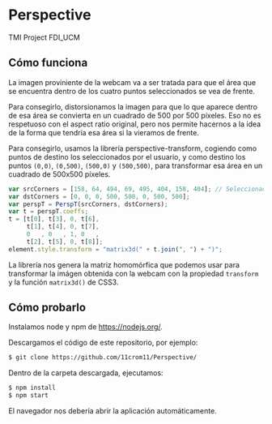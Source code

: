 # Perspective
TMI Project FDI_UCM

## Cómo funciona

La imagen proviniente de la webcam va a ser tratada para que el área que se
encuentra dentro de los cuatro puntos seleccionados se vea de frente.

Para consegirlo, distorsionamos la imagen para que lo que aparece dentro de esa
área se convierta en un cuadrado de 500 por 500 píxeles. Eso no es respetuoso
con el aspect ratio original, pero nos permite hacernos a la idea de la forma
que tendría esa área si la vieramos de frente.

Para consegirlo, usamos la librería perspective-transform, cogiendo como puntos
de destino los seleccionados por el usuario, y como destino los puntos `(0,0)`,
`(0,500)`, `(500,0)` y `(500,500)`, para transformar esa área en un cuadrado de
500x500 píxeles.

```js
var srcCorners = [158, 64, 494, 69, 495, 404, 158, 404]; // Seleccionados por el usuario
var dstCorners = [0, 0, 0, 500, 500, 0, 500, 500];
var perspT = PerspT(srcCorners, dstCorners);
var t = perspT.coeffs;
t = [t[0], t[3], 0, t[6],
     t[1], t[4], 0, t[7],
     0   , 0   , 1, 0   ,
     t[2], t[5], 0, t[8]];
element.style.transform = "matrix3d(" + t.join(", ") + ")";
```

La librería nos genera la matriz homomórfica que podemos usar
para transformar la imágen obtenida con la webcam con la propiedad
`transform` y la función `matrix3d()` de CSS3.

## Cómo probarlo

Instalamos node y npm de https://nodejs.org/.

Descargamos el código de este repositorio, por ejemplo:

```sh
$ git clone https://github.com/11crom11/Perspective/
```

Dentro de la carpeta descargada, ejecutamos:

```sh
$ npm install
$ npm start
```

El navegador nos debería abrir la aplicación automáticamente.
